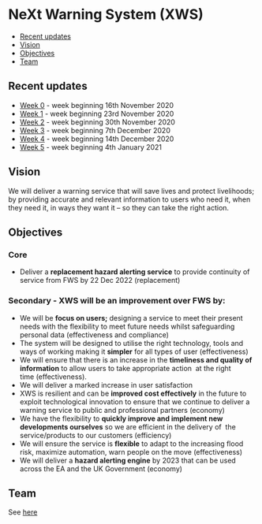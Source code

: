 # NeXt Warning System (XWS)

- [Recent updates](#recent-updates)
- [Vision](#vision)
- [Objectives](#objectives)
- [Team](#team)


## Recent updates

* [Week 0](/updates/week0.md) - week beginning 16th November 2020
* [Week 1](/updates/week1.md) - week beginning 23rd November 2020
* [Week 2](/updates/week2.md) - week beginning 30th November 2020
* [Week 3](/updates/week3.md) - week beginning 7th December 2020
* [Week 4](/updates/week4.md) - week beginning 14th December 2020
* [Week 5](/updates/week5.md) - week beginning 4th January 2021


## Vision

We will deliver a warning service that will save lives and protect livelihoods; by providing accurate and relevant information to users who need it, when they need it, in ways they want it – so they can take the right action.


## Objectives

### Core

* Deliver a **replacement hazard alerting service** to provide continuity of service from FWS by 22 Dec 2022 (replacement)   

### Secondary - XWS will be an improvement over FWS by:

* We will be **focus on users;** designing a service to meet their present needs with the flexibility to meet future needs whilst safeguarding personal data (effectiveness and compliance) 
* The system will be designed to utilise the right technology, tools and ways of working making it **simpler** for all types of user (effectiveness) 
* We will ensure that there is an increase in the **timeliness and quality of information** to allow users to take appropriate action  at the right time (effectiveness). 
* We will deliver a marked increase in user satisfaction 
* XWS is resilient and can be **improved cost effectively** in the future to exploit technological innovation to ensure that we continue to deliver a warning service to public and professional partners (economy) 
* We have the flexibility to **quickly improve and implement new developments ourselves** so we are efficient in the delivery of  the service/products to our customers (efficiency)   
* We will ensure the service is **flexible** to adapt to the increasing flood risk, maximize automation, warn people on the move (effectiveness) 
* We will deliver a **hazard alerting engine** by 2023 that can be used across the EA and the UK Government (economy)
 

## Team

See [here](/roles.md)

